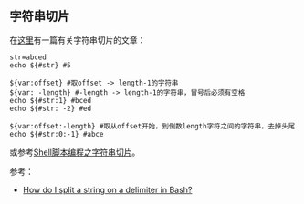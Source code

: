 ## 字符串切片

在[这里](https://blog.csdn.net/rockstics/article/details/116917653)有一篇有关字符串切片的文章：

```
str=abced
echo ${#str} #5

${var:offset} #取offset -> length-1的字符串
${var: -length} #-length -> length-1的字符串，冒号后必须有空格
echo ${#str:1} #bced
echo ${#str: -2} #ed

${var:offset:-length} #取从offset开始，到倒数length字符之间的字符串，去掉头尾
echo ${#str:0:-1} #abce
```

或参考[Shell脚本编程之字符串切片](https://www.cnblogs.com/haona_li/p/10334057.html)。


参考：

- [How do I split a string on a delimiter in Bash?](https://stackoverflow.com/questions/918886/how-do-i-split-a-string-on-a-delimiter-in-bash)